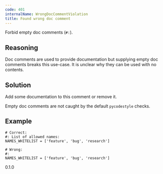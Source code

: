 ```yaml
---
code: 401
internalName: WrongDocCommentViolation
title: Found wrong doc comment
---
```


Forbid empty doc comments (`#:`).

## Reasoning
Doc comments are used to provide documentation but supplying empty
doc comments breaks this use-case. It is unclear why they can be
used with no contents.

## Solution
Add some documentation to this comment or remove it.

Empty doc comments are not caught by the default `pycodestyle` checks.

## Example

    # Correct:
    #: List of allowed names:
    NAMES_WHITELIST = ['feature', 'bug', 'research']
    
    # Wrong:
    #:
    NAMES_WHITELIST = ['feature', 'bug', 'research']

<div class="versionadded">

0.1.0

</div>
